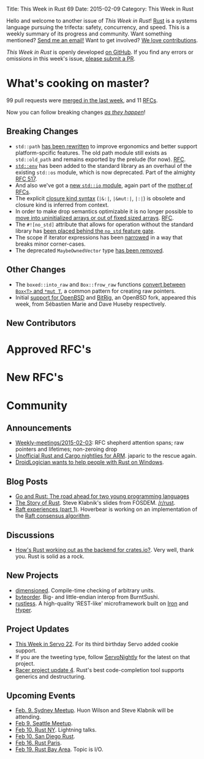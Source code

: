 Title: This Week in Rust 69
Date: 2015-02-09
Category: This Week in Rust

Hello and welcome to another issue of *This Week in Rust*!
[Rust](http://rust-lang.org) is a systems language pursuing the trifecta:
safety, concurrency, and speed. This is a weekly summary of its progress and
community. Want something mentioned? [Send me an
email!](mailto:corey@octayn.net?subject=This%20Week%20in%20Rust%20Suggestion)
Want to get involved? [We love
contributions](https://github.com/rust-lang/rust/wiki/Note-guide-for-new-contributors).

*This Week in Rust* is openly developed [on GitHub](https://github.com/cmr/this-week-in-rust).
If you find any errors or omissions in this week's issue, [please submit a PR](https://github.com/cmr/this-week-in-rust/pulls).

# What's cooking on master?

99 pull requests were [merged in the last week][merged], and 11 [RFCs][rfcs].

[merged]: https://github.com/rust-lang/rust/pulls?q=is%3Apr+is%3Amerged+merged%3A2015-02-02..2015-02-08
[rfcs]: https://github.com/rust-lang/rfcs/pulls?q=is%3Apr+is%3Amerged+merged%3A2015-02-02..2015-02-08

Now you can follow breaking changes *[as they happen][BitRust]*!

[BitRust]: http://bitrust.octarineparrot.com/

## Breaking Changes

* `std::path` [has been rewritten][path] to improve ergonomics and
  better support platform-spcific features. The old path module still
  exists as `std::old_path` and remains exported by the prelude (for
  now). [RFC][path-rfc].
* [`std::env`][env] has been added to the standard library as an
  overhaul of the existing `std::os` module, which is now
  deprecated. Part of the almighty [RFC 517][env-rfc].
* And also we've got a [new `std::io` module][io], again part of
  the [mother of RFCs][io-rfc].
* The explicit [closure kind syntax][close] (`|&:|`, `|&mut:|`, `|:|`)
  is obsolete and closure kind is inferred from context.
* In order to make drop semantics optimizable it is no longer possible
  to [move into uninitialized arrays or out of fixed sized
  arrays][array]. [RFC][array-rfc].
* The `#![no_std]` attribute that allows for operation without the
  standard library has [been placed behind the `no_std` feature
  gate][no_std].
* The scope if iterator expressions has been [narrowed][scope] in a
  way that breaks minor corner-cases.
* The deprecated `MaybeOwnedVector` type [has been removed][maybe].

[path]: https://github.com/rust-lang/rust/pull/21759
[path-rfc]: https://github.com/rust-lang/rfcs/blob/master/text/0474-path-reform.md
[env]: https://github.com/rust-lang/rust/pull/21787
[env-rfc]: https://github.com/rust-lang/rfcs/blob/master/text/0517-io-os-reform.md#stdenv
[io]: https://github.com/rust-lang/rust/pull/21835
[io-rfc]: https://github.com/rust-lang/rfcs/blob/master/text/0517-io-os-reform.md
[close]: https://github.com/rust-lang/rust/pull/21843
[array]: https://github.com/rust-lang/rust/pull/21971
[array-rfc]: https://github.com/rust-lang/rfcs/blob/master/text/0533-no-array-elem-moves.md
[scope]: https://github.com/rust-lang/rust/pull/21984
[no_std]: https://github.com/rust-lang/rust/pull/21988
[maybe]: https://github.com/rust-lang/rust/pull/22009

## Other Changes

* The `boxed::into_raw` and `Box::frow_raw` functions [convert between
  `Box<T>` and `*mut T`][boxraw], a common pattern for creating raw
  pointers.
* Initial [support for OpenBSD][openbsd] and [BitRig][bitrig], an OpenBSD fork,
  appeared this week, from Sébastien Marie and Dave Huseby respectively.

[boxraw]: https://github.com/rust-lang/rust/pull/21318
[openbsd]: https://github.com/rust-lang/rust/pull/21754
[bitrig]: https://github.com/rust-lang/rust/pull/21959

## New Contributors



# Approved RFC's



# New RFC's



# Community

## Announcements

* [Weekly-meetings/2015-02-03][mtg]: RFC shepherd attention spans; raw
  pointers and lifetimes; non-zeroing drop
* [Unofficial Rust and Cargo nightlies for ARM][arm]. japaric to the
  rescue again.
* [DroidLogician wants to help people with Rust on
  Windows][droid].

[mtg]: https://github.com/rust-lang/meeting-minutes/blob/master/weekly-meetings/2015-02-03.md
[droid]: https://www.reddit.com/r/rust/comments/2ut9r7/need_something_tested_on_windows_or_cant_figure/
[arm]: https://www.reddit.com/r/rust/comments/2v3xin/unofficial_rust_and_cargo_nightlies_for_arm_again/

## Blog Posts

* [Go and Rust: The road ahead for two young programming languages][gorust]
* [The Story of Rust][story]. Steve Klabnik's slides from
  FOSDEM. [/r/rust][story-r-rust].
* [Raft experiences (part 1)][raft-rs]. Hoverbear is working on an
  implementation of the [Raft consensus algorithm][raft].

[gorust]: http://www.infoworld.com/article/2877924/application-development/go-rust-road-ahead-young-programming-languages.html
[story]: http://www.steveklabnik.com/fosdem2015/
[story-r-rust]: https://www.reddit.com/r/rust/comments/2uppko/the_story_of_rust/
[raft-rs]: http://www.hoverbear.org/2015/02/05/raft-update-1/
[raft]: https://duckduckgo.com/l/?kh=-1&uddg=https%3A%2F%2Fraftconsensus.github.io%2F

## Discussions

* [How's Rust working out as the backend for crates.io?][crates]. Very
  well, thank you. Rust is solid as a rock.

[crates]: https://www.reddit.com/r/rust/comments/2v1fe3/hows_rust_working_out_as_the_backend_for_cratesio/

## New Projects

* [dimensioned]. Compile-time checking of arbitrary units.
* [byteorder]. Big- and little-endian interop from BurntSushi.
* [rustless]. A high-quality 'REST-like' microframework built on
  [Iron] and [Hyper].

[dimensioned]: https://www.reddit.com/r/rust/comments/2uuwsx/introducing_dimensioned_a_library_for_compiletime/
[byteorder]: https://github.com/BurntSushi/byteorder
[rustless]: https://github.com/rustless/rustless
[Iron]: http://ironframework.io/
[Hyper]: https://github.com/hyperium/hyper

## Project Updates

* [This Week in Servo 22][twis]. For its third birthday Servo added
  cookie support.
* If you are the tweeting type, follow [ServoNightly] for the latest
  on that project.
* [Racer project update 4][racer]. Rust's best code-completion tool
  supports generics and destructuring.

[twis]: https://www.reddit.com/r/rust/comments/2ut3qo/this_week_in_servo_22/
[ServoNightly]: https://twitter.com/ServoNightly
[racer]: http://phildawes.net/blog/2015/02/02/racer4/

## Upcoming Events

* [Feb. 9. Sydney Meetup][syd]. Huon Wilson and Steve Klabnik will be
  attending.
* [Feb 9. Seattle Meetup][seattle].
* [Feb 10. Rust NY][ny]. Lightning talks.
* [Feb 10. San Diego Rust][sd].
* [Feb 16. Rust Paris][paris].
* [Feb 19. Rust Bay Area][sf]. Topic is I/O.

[syd]: http://www.meetup.com/Rust-Sydney/events/220100853/
[seattle]: https://www.eventbrite.com/e/mozilla-rust-seattle-meetup-tickets-12222326307?aff=erelexporg
[ny]: http://www.meetup.com/RustNY/events/220177697/
[sd]: www.meetup.com/San-Diego-Rust/events/220153428/
[paris]: http://www.meetup.com/Rust-Paris
[sf]: http://www.meetup.com/Rust-Bay-Area/events/219697152/
